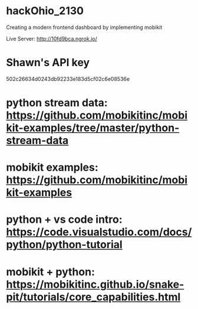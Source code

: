 # hackOhio_2130
 Creating a modern frontend dashboard by implementing mobikit

 Live Server:
http://10fd9bca.ngrok.io/

 # Shawn's API key
 502c26634d0243db92233e183d5cf02c6e08536e  

# python stream data: https://github.com/mobikitinc/mobikit-examples/tree/master/python-stream-data

# mobikit examples: https://github.com/mobikitinc/mobikit-examples

# python + vs code intro: https://code.visualstudio.com/docs/python/python-tutorial

# mobikit + python: https://mobikitinc.github.io/snake-pit/tutorials/core_capabilities.html